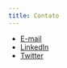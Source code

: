 ```yaml
---
title: Contato
---
```


 - [E-mail](mailto:andre+website@andrewalker.net)
 - [LinkedIn](https://linkedin.com/in/andrewalker)
 - [Twitter](https://twitter.com/andrewalkernet)
